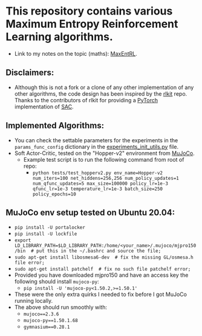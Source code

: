 # This repository contains various Maximum Entropy Reinforcement Learning algorithms.
* Link to my notes on the topic (maths): [MaxEntRL](https://drive.google.com/file/d/1H9TMM-vtvaI10YVXEul7F1-CC6D1AXqD/view?usp=sharing).

## Disclaimers:
* Although this is not a fork or a clone of any other implementation of any other algorithms, the code design has been inspired by the [rlkit](https://github.com/rail-berkeley/rlkit) repo. Thanks to the contributors of rlkit for providing a [PyTorch](https://github.com/pytorch/pytorch) implementation of [SAC](https://arxiv.org/abs/1812.05905).

## Implemented Algorithms:
* You can check the settable parameters for the experiments in the  `params_func_config` dictionary in the [experiments_init_utils.py](https://github.com/mariovas3/MaxEntRL/rl_algos/algorithms/experiments_init_utils.py) file.
* Soft Actor-Critic, tested on the "Hopper-v2" environment from [MuJoCo](https://mujoco.org/).
    * Example test script is to run the following command from 
    root of repo:
        * `python tests/test_hopperv2.py env_name=Hopper-v2 num_iters=100 net_hiddens=256,256 num_policy_updates=1 num_qfunc_updates=5 max_size=100000 policy_lr=1e-3 qfunc_lr=1e-3 temperature_lr=1e-3 batch_size=250 policy_epochs=10`

## MuJoCo env setup tested on Ubuntu 20.04:
* `pip install -U portalocker`
* `pip install -U lockfile`
* `export LD_LIBRARY_PATH=$LD_LIBRARY_PATH:/home/<your_name>/.mujoco/mjpro150/bin  # put this in the ~/.bashrc and source the file;`
* `sudo apt-get install libosmesa6-dev  # fix the missing GL/osmesa.h file error;`
* `sudo apt-get install patchelf  # fix no such file patchelf error;`
* Provided you have downloaded mjpro150 and have an access key the following should install `mujoco-py`:
    * `pip install -U 'mujoco-py<1.50.2,>=1.50.1'`
* These were the only extra quirks I needed to fix before I got MuJoCo running locally.
* The above should run smoothly with:
    * `mujoco==2.3.6`
    * `mujoco-py==1.50.1.68`
    * `gymnasium==0.28.1`